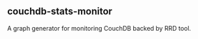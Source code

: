 couchdb-stats-monitor
---------------------

A graph generator for monitoring CouchDB backed by RRD tool.
